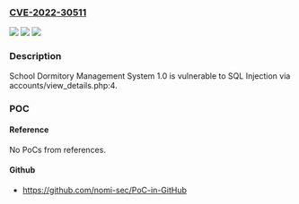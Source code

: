 ### [CVE-2022-30511](https://cve.mitre.org/cgi-bin/cvename.cgi?name=CVE-2022-30511)
![](https://img.shields.io/static/v1?label=Product&message=n%2Fa&color=blue)
![](https://img.shields.io/static/v1?label=Version&message=n%2Fa&color=blue)
![](https://img.shields.io/static/v1?label=Vulnerability&message=n%2Fa&color=brighgreen)

### Description

School Dormitory Management System 1.0 is vulnerable to SQL Injection via accounts/view_details.php:4.

### POC

#### Reference
No PoCs from references.

#### Github
- https://github.com/nomi-sec/PoC-in-GitHub

